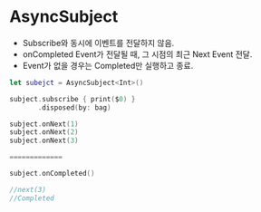 # AsyncSubject

- Subscribe와 동시에 이벤트를 전달하지 않음.
- onCompleted Event가 전달될 때, 그 시점의 최근 Next Event 전달.
- Event가 없을 경우는 Completed만 실행하고 종료.

```swift
let subejct = AsyncSubject<Int>()

subject.subscribe { print($0) }
       .disposed(by: bag)

subject.onNext(1)
subject.onNext(2)
subject.onNext(3)

=============

subject.onCompleted()

//next(3)
//Completed
```